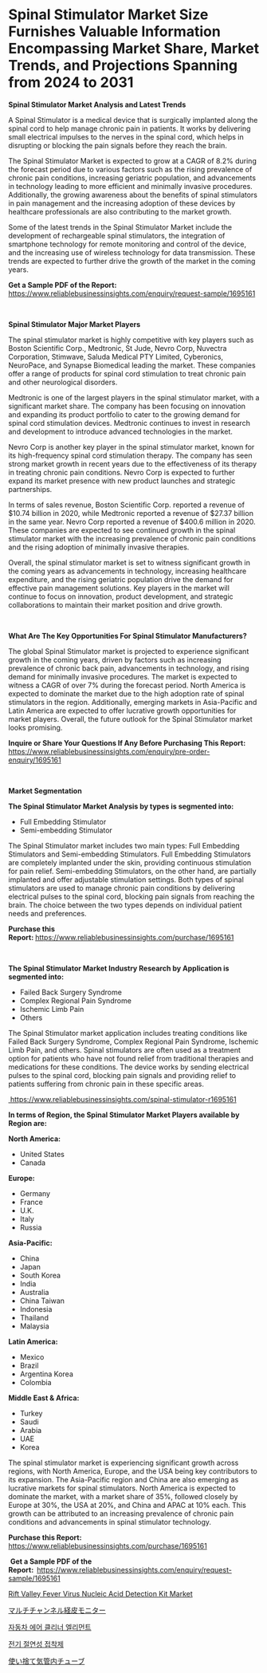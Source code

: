 <p><h1>Spinal Stimulator Market Size Furnishes Valuable Information Encompassing Market Share, Market Trends, and Projections Spanning from 2024 to 2031</h1></p><p><strong>Spinal Stimulator Market Analysis and Latest Trends</strong></p>
<p><p>A Spinal Stimulator is a medical device that is surgically implanted along the spinal cord to help manage chronic pain in patients. It works by delivering small electrical impulses to the nerves in the spinal cord, which helps in disrupting or blocking the pain signals before they reach the brain.</p><p>The Spinal Stimulator Market is expected to grow at a CAGR of 8.2% during the forecast period due to various factors such as the rising prevalence of chronic pain conditions, increasing geriatric population, and advancements in technology leading to more efficient and minimally invasive procedures. Additionally, the growing awareness about the benefits of spinal stimulators in pain management and the increasing adoption of these devices by healthcare professionals are also contributing to the market growth.</p><p>Some of the latest trends in the Spinal Stimulator Market include the development of rechargeable spinal stimulators, the integration of smartphone technology for remote monitoring and control of the device, and the increasing use of wireless technology for data transmission. These trends are expected to further drive the growth of the market in the coming years.</p></p>
<p><strong>Get a Sample PDF of the Report:&nbsp;</strong> <a href="https://www.reliablebusinessinsights.com/enquiry/request-sample/1695161">https://www.reliablebusinessinsights.com/enquiry/request-sample/1695161</a></p>
<p>&nbsp;</p>
<p><strong>Spinal Stimulator Major Market Players</strong></p>
<p><p>The spinal stimulator market is highly competitive with key players such as Boston Scientific Corp., Medtronic, St Jude, Nevro Corp, Nuvectra Corporation, Stimwave, Saluda Medical PTY Limited, Cyberonics, NeuroPace, and Synapse Biomedical leading the market. These companies offer a range of products for spinal cord stimulation to treat chronic pain and other neurological disorders.</p><p>Medtronic is one of the largest players in the spinal stimulator market, with a significant market share. The company has been focusing on innovation and expanding its product portfolio to cater to the growing demand for spinal cord stimulation devices. Medtronic continues to invest in research and development to introduce advanced technologies in the market.</p><p>Nevro Corp is another key player in the spinal stimulator market, known for its high-frequency spinal cord stimulation therapy. The company has seen strong market growth in recent years due to the effectiveness of its therapy in treating chronic pain conditions. Nevro Corp is expected to further expand its market presence with new product launches and strategic partnerships.</p><p>In terms of sales revenue, Boston Scientific Corp. reported a revenue of $10.74 billion in 2020, while Medtronic reported a revenue of $27.37 billion in the same year. Nevro Corp reported a revenue of $400.6 million in 2020. These companies are expected to see continued growth in the spinal stimulator market with the increasing prevalence of chronic pain conditions and the rising adoption of minimally invasive therapies.</p><p>Overall, the spinal stimulator market is set to witness significant growth in the coming years as advancements in technology, increasing healthcare expenditure, and the rising geriatric population drive the demand for effective pain management solutions. Key players in the market will continue to focus on innovation, product development, and strategic collaborations to maintain their market position and drive growth.</p></p>
<p>&nbsp;</p>
<p><strong>What Are The Key Opportunities For Spinal Stimulator Manufacturers?</strong></p>
<p><p>The global Spinal Stimulator market is projected to experience significant growth in the coming years, driven by factors such as increasing prevalence of chronic back pain, advancements in technology, and rising demand for minimally invasive procedures. The market is expected to witness a CAGR of over 7% during the forecast period. North America is expected to dominate the market due to the high adoption rate of spinal stimulators in the region. Additionally, emerging markets in Asia-Pacific and Latin America are expected to offer lucrative growth opportunities for market players. Overall, the future outlook for the Spinal Stimulator market looks promising.</p></p>
<p><strong>Inquire or Share Your Questions If Any Before Purchasing This Report:</strong> <a href="https://www.reliablebusinessinsights.com/enquiry/pre-order-enquiry/1695161">https://www.reliablebusinessinsights.com/enquiry/pre-order-enquiry/1695161</a></p>
<p>&nbsp;</p>
<p><strong>Market Segmentation</strong></p>
<p><strong>The Spinal Stimulator Market Analysis by types is segmented into:</strong></p>
<p><ul><li>Full Embedding Stimulator</li><li>Semi-embedding Stimulator</li></ul></p>
<p><p>The Spinal Stimulator market includes two main types: Full Embedding Stimulators and Semi-embedding Stimulators. Full Embedding Stimulators are completely implanted under the skin, providing continuous stimulation for pain relief. Semi-embedding Stimulators, on the other hand, are partially implanted and offer adjustable stimulation settings. Both types of spinal stimulators are used to manage chronic pain conditions by delivering electrical pulses to the spinal cord, blocking pain signals from reaching the brain. The choice between the two types depends on individual patient needs and preferences.</p></p>
<p><strong>Purchase this Report:&nbsp;</strong><a href="https://www.reliablebusinessinsights.com/purchase/1695161">https://www.reliablebusinessinsights.com/purchase/1695161</a></p>
<p>&nbsp;</p>
<p><strong>The Spinal Stimulator Market Industry Research by Application is segmented into:</strong></p>
<p><ul><li>Failed Back Surgery Syndrome</li><li>Complex Regional Pain Syndrome</li><li>Ischemic Limb Pain</li><li>Others</li></ul></p>
<p><p>The Spinal Stimulator market application includes treating conditions like Failed Back Surgery Syndrome, Complex Regional Pain Syndrome, Ischemic Limb Pain, and others. Spinal stimulators are often used as a treatment option for patients who have not found relief from traditional therapies and medications for these conditions. The device works by sending electrical pulses to the spinal cord, blocking pain signals and providing relief to patients suffering from chronic pain in these specific areas.</p></p>
<p><a href="https://www.reliablebusinessinsights.com/spinal-stimulator-r1695161">&nbsp;https://www.reliablebusinessinsights.com/spinal-stimulator-r1695161</a></p>
<p><strong>In terms of Region, the Spinal Stimulator Market Players available by Region are:</strong></p>
<p>
    <p> <strong> North America: </strong>
        <ul>
            <li>United States</li>
            <li>Canada</li>
        </ul>
        </p> 
    <p> <strong> Europe: </strong>
        <ul>
            <li>Germany</li>
            <li>France</li>
            <li>U.K.</li>
            <li>Italy</li>
            <li>Russia</li>
        </ul>
        </p> 
    <p> <strong> Asia-Pacific: </strong>
        <ul>
            <li>China</li>
            <li>Japan</li>
            <li>South Korea</li>
            <li>India</li>
            <li>Australia</li>
            <li>China Taiwan</li>
            <li>Indonesia</li>
            <li>Thailand</li>
            <li>Malaysia</li>
        </ul>
        </p> 
    <p> <strong> Latin America: </strong>
        <ul>
            <li>Mexico</li>
            <li>Brazil</li>
            <li>Argentina Korea</li>
            <li>Colombia</li>
        </ul>
        </p> 
    <p> <strong> Middle East & Africa: </strong>
        <ul>
            <li>Turkey</li>
            <li>Saudi</li>
            <li>Arabia</li>
            <li>UAE</li>
            <li>Korea</li>
        </ul>
    </p>
    </p>
<p><p>The spinal stimulator market is experiencing significant growth across regions, with North America, Europe, and the USA being key contributors to its expansion. The Asia-Pacific region and China are also emerging as lucrative markets for spinal stimulators. North America is expected to dominate the market, with a market share of 35%, followed closely by Europe at 30%, the USA at 20%, and China and APAC at 10% each. This growth can be attributed to an increasing prevalence of chronic pain conditions and advancements in spinal stimulator technology.</p></p>
<p><strong>Purchase this Report: </strong><a href="https://www.reliablebusinessinsights.com/purchase/1695161">https://www.reliablebusinessinsights.com/purchase/1695161</a></p>
<p>&nbsp;<strong>Get a Sample PDF of the Report:&nbsp;&nbsp;</strong><a href="https://www.reliablebusinessinsights.com/enquiry/request-sample/1695161">https://www.reliablebusinessinsights.com/enquiry/request-sample/1695161</a></p>
<p><strong></strong></p>
<p><p><a href="https://github.com/jerrycopelandthomaswsqd8q/Market-Research-Report-List-2/blob/main/rift-valley-fever-virus-nucleic-acid-detection-kit-market.md">Rift Valley Fever Virus Nucleic Acid Detection Kit Market</a></p><p><a href="https://medium.com/@izaiahbartell/%E3%83%9E%E3%83%AB%E3%83%81%E3%83%81%E3%83%A3%E3%83%B3%E3%83%8D%E3%83%AB%E7%B5%8C%E7%9A%AE%E3%83%A2%E3%83%8B%E3%82%BF%E3%83%BC%E5%B8%82%E5%A0%B4%E8%A6%8F%E6%A8%A1-%E5%B8%82%E5%A0%B4%E5%B1%95%E6%9C%9B%E3%81%A8%E5%B8%82%E5%A0%B4%E4%BA%88%E6%B8%AC-2024%E5%B9%B4%E3%81%8B%E3%82%892031%E5%B9%B4-d8351c05b693">マルチチャンネル経皮モニター</a></p><p><a href="https://github.com/vsap75a286l/Market-Research-Report-List-2/blob/main/276140596658.md">자동차 에어 클리너 엘리먼트</a></p><p><a href="https://medium.com/@kalimetz2023/%EC%A0%84%EA%B8%B0-%EC%A0%88%EC%97%B0-%EC%A0%91%EC%B0%A9%EC%A0%9C-%EC%8B%9C%EC%9E%A5-%EA%B7%9C%EB%AA%A8%EB%8A%94-%EA%B8%80%EB%A1%9C%EB%B2%8C-%EC%82%B0%EC%97%85%EC%97%90%EC%84%9C-%EA%B0%80%EC%9E%A5-%EC%A2%8B%EC%9D%80-%EB%A7%88%EC%BC%80%ED%8C%85-%EC%B1%84%EB%84%90%EC%9D%84-%EB%B3%B4%EC%97%AC%EC%A4%8D%EB%8B%88%EB%8B%A4-496fe31de6ff">전기 절연성 접착제</a></p><p><a href="https://github.com/decker5351/Market-Research-Report-List-1/blob/main/5631972103188.md">使い捨て気管内チューブ</a></p></p>